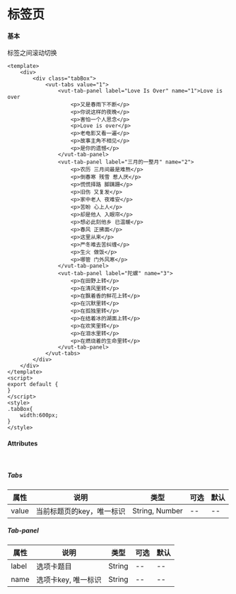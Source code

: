 # 标签页

#### 基本

标签之间滚动切换
```vue
<template>
	<div>
		<div class="tabBox">
			<vut-tabs value="1">
				<vut-tab-panel label="Love Is Over" name="1">Love is over
					<p>又是春雨下不断</p>
					<p>你说这样的夜晚</p>
					<p>害怕一个人思念</p>
					<p>Love is over</p>
					<p>老电影又看一遍</p>
					<p>故事主角不相见</p>
					<p>是你的遗憾</p>
				</vut-tab-panel>
				<vut-tab-panel label="三月的一整月" name="2">
					<p>农历 三月间最是难熬</p>
					<p>倒春寒 残雪 惹人厌</p>
					<p>慌慌择路 脚蹒跚</p>
					<p>旧伤 又复发</p>
					<p>家中老人 夜难安</p>
					<p>苦盼 心上人</p>
					<p>却是他人 入眼帘</p>
					<p>想必此刻他乡 已温暖</p>
					<p>春风 正拂面</p>
					<p>这里从来</p>
					<p>严冬难去苦纠缠</p>
					<p>生火 做饭</p>
					<p>哪管 门外风寒</p>
				</vut-tab-panel>
				<vut-tab-panel label="陀螺" name="3">
					<p>在田野上转</p>
					<p>在清风里转</p>
					<p>在飘着香的鲜花上转</p>
					<p>在沉默里转</p>
					<p>在孤独里转</p>
					<p>在结着冰的湖面上转</p>
					<p>在欢笑里转</p>
					<p>在泪水里转</p>
					<p>在燃烧着的生命里转</p>
				</vut-tab-panel>
			</vut-tabs>
		</div>
	</div>
</template>
<script>
export default {
}
</script>
<style>
.tabBox{
	width:600px;
}
</style>
```

#### Attributes
<br/>

##### Tabs
属性 |说明| 类型|  可选| 默认
---|--------------|------|--------|----------
value | 当前标题页的key，唯一标识 | String, Number | -- | --

##### Tab-panel
属性 |说明| 类型|  可选| 默认
---|--------------|------|--------|----------
label | 选项卡题目 |  String | -- | --
name | 选项卡key, 唯一标识 | String | -- | --
